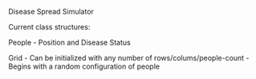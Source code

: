 Disease Spread Simulator

Current class structures:

People - Position and Disease Status

Grid - Can be initialized with any number of rows/colums/people-count
     - Begins with a random configuration of people